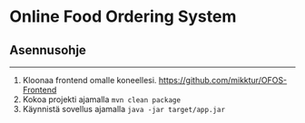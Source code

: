 # Online Food Ordering System
## Asennusohje

---

1. Kloonaa frontend omalle koneellesi. https://github.com/mikktur/OFOS-Frontend
2. Kokoa projekti ajamalla `mvn clean package`
3. Käynnistä sovellus ajamalla `java -jar target/app.jar`

